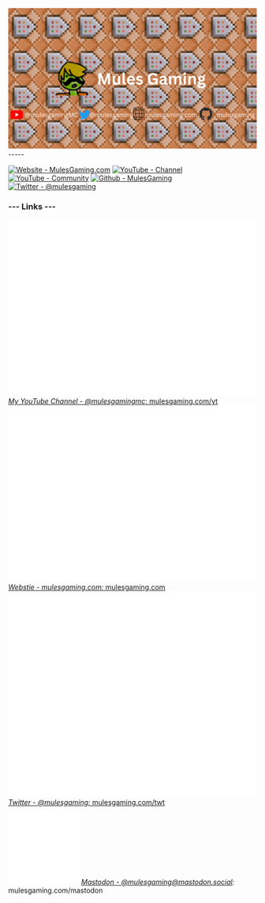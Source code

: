 <img src="/My Youtube Banner.png">
-----

[![Website - MulesGaming.com](https://img.shields.io/badge/Website-MulesGaming.com-2ea44f)](https://www.mulesgaming.com)
[![YouTube - Channel](https://img.shields.io/badge/YouTube-Channel-CC0000?logo=youtube)](https://www.mulesgaming.com/yt)
[![YouTube - Community](https://img.shields.io/badge/YouTube-Community-CC0000?logo=youtube)](https://www.mulesgaming.com/community)
[![Github - MulesGaming](https://img.shields.io/badge/Github-MulesGaming-383734?logo=github)](https://github.com/MulesGaming)
[![Twitter - @mulesgaming](https://img.shields.io/badge/Twitter-%40mulesgaming-yellow?logo=twitter)](https://twitter.com/mulesgaming)

### --- Links ---  
<a href="https://www.mulesgaming.com/yt"><img src="/img/yt_icon_mono_dark.png" width:50>*My YouTube Channel - @mulesgamingmc*: mulesgaming.com/yt</a>  
<a href="https://www.mulesgaming.com/"><img src="/img/yt_icon_mono_dark.png" width:50>*Webstie - mulesgaming.com:* mulesgaming.com</a>  
<a href="https://www.mulesgaming.com/twt"><img src="/img/twitter_logo.png" width:50>*Twitter - @mulesgaming:* mulesgaming.com/twt</a>   
<a href="https://www.mulesgaming.com/mastodon"><img src="/img/mastodon_logo.svg" width:50>*Mastodon - @mulesgaming@mastodon.social:* mulesgaming.com/mastodon</a>

<!---
MulesGaming/MulesGaming is a unique repository because its `README.md` (this file) appears on your GitHub profile.
--->

